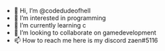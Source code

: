 - 👋 Hi, I’m @codedudeofhell
- 👀 I’m interested in programming
- 🌱 I’m currently learning c
- 💞️ I’m looking to collaborate on gamedevelopment
- 📫 How to reach me here is my discord zaen#5116

<!---
codedudeofhell/codedudeofhell is a ✨ special ✨ repository because its `README.md` (this file) appears on your GitHub profile.
You can click the Preview link to take a look at your changes.
--->
